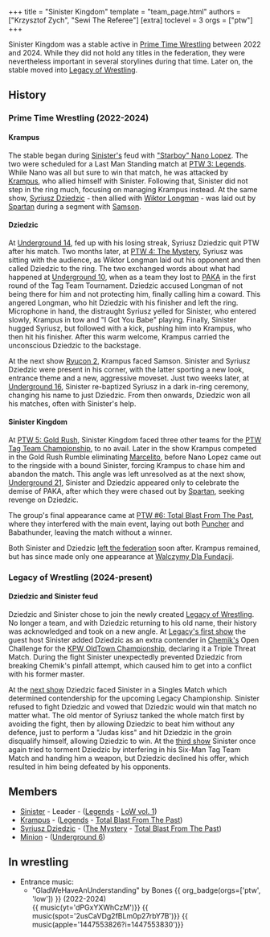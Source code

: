 +++
title = "Sinister Kingdom"
template = "team_page.html"
authors = ["Krzysztof Zych", "Sewi The Referee"]
[extra]
toclevel = 3
orgs = ["ptw"]
+++

Sinister Kingdom was a stable active in [Prime Time Wrestling](@/o/ptw.md) between 2022 and 2024. While they did not hold any titles in the federation, they were nevertheless important in several storylines during that time. Later on, the stable moved into [Legacy of Wrestling](@/o/low.md).

## History

### Prime Time Wrestling (2022-2024)

#### Krampus

The stable began during [Sinister's](@/w/sinister.md) feud with ["Starboy" Nano Lopez](@/w/nano-lopez.md). The two were scheduled for a Last Man Standing match at [PTW 3: Legends](@/e/ptw/2022-11-26-ptw-3-legends.md). While Nano was all but sure to win that match, he was attacked by [Krampus](@/w/krampus.md), who allied himself with Sinister. Following that, Sinister did not step in the ring much, focusing on managing Krampus instead. At the same show, [Syriusz Dziedzic](@/w/dziedzic.md) - then allied with [Wiktor Longman](@/w/wiktor-longman.md) - was laid out by [Spartan](@/w/spartan.md) during a segment with [Samson](@/w/samson.md).

#### Dziedzic

At [Underground 14](@/e/ptw/2023-04-23-ptw-underground-14.md), fed up with his losing streak, Syriusz Dziedzic quit PTW after his match. Two months later, at [PTW 4: The Mystery](@/e/ptw/2023-06-25-ptw-4-mystery.md), Syriusz was sitting with the audience, as Wiktor Longman laid out his opponent and then called Dziedzic to the ring. The two exchanged words about what had happened at [Underground 10](@/e/ptw/2023-01-28-ptw-underground-10.md), when as a team they lost to [PAKA](@/tt/paka.md) in the first round of the Tag Team Tournament. Dziedzic accused Longman of not being there for him and not protecting him, finally calling him a coward. This angered Longman, who hit Dziedzic with his finisher and left the ring. Microphone in hand, the distraught Syriusz yelled for Sinister, who entered slowly, Krampus in tow and "I Got You Babe" playing. Finally, Sinister hugged Syriusz, but followed with a kick, pushing him into Krampus, who then hit his finisher. After this warm welcome, Krampus carried the unconscious Dziedzic to the backstage.

At the next show [Ryucon 2](@/e/ptw/2023-07-16-ptw-x-ryucon.md), Krampus faced Samson. Sinister and Syriusz Dziedzic were present in his corner, with the latter sporting a new look, entrance theme and a new, aggressive moveset. Just two weeks later, at [Underground 16](@/e/ptw/2023-07-30-ptw-underground-16.md), Sinister re-baptized Syriusz in a dark in-ring ceremony, changing his name to just Dziedzic. From then onwards, Dziedzic won all his matches, often with Sinister's help.

#### Sinister Kingdom

At [PTW 5: Gold Rush](@/e/ptw/2024-02-03-ptw-5-gold-rush.md), Sinister Kingdom faced three other teams for the [PTW Tag Team Championship](@/c/ptw-tag-team-championship.md), to no avail. Later in the show Krampus competed in the Gold Rush Rumble eliminating [Marcelito](@/w/marcelito.md), before Nano Lopez came out to the ringside with a bound Sinister, forcing Krampus to chase him and abandon the match.
This angle was left unresolved as at the next show, [Underground 21](@/e/ptw/2024-04-13-ptw-underground-21.md), Sinister and Dziedzic appeared only to celebrate the demise of PAKA, after which they were chased out by [Spartan](@/w/spartan.md), seeking revenge on Dziedzic.

The group's final appearance came at [PTW #6: Total Blast From The Past](@/e/ptw/2024-05-11-ptw-6.md), where they interfered with the main event, laying out both [Puncher](@/w/puncher.md) and Babathunder, leaving the match without a winner.

Both Sinister and Dziedzic [left the federation](@/a/ptw-exits.md) soon after. Krampus remained, but has since made only one appearance at [Walczymy Dla Fundacji](@/e/ptw/2024-09-29-ptw-walczymy-dla-fundacji.md).

### Legacy of Wrestling (2024-present)

#### Dziedzic and Sinister feud

Dziedzic and Sinister chose to join the newly created [Legacy of Wrestling](@/o/low.md). No longer a team, and with Dziedzic returning to his old name, their history was acknowledged and took on a new angle. At [Legacy's first show](@/e/low/2024-12-01-low-1.md) the guest host Sinister added Dziedzic as an extra contender in [Chemik's](@/w/chemik.md) Open Challenge for the [KPW OldTown Championship](@/c/kpw-old-town-championship.md), declaring it a Triple Threat Match. During the fight Sinister unexpectedly prevented Dziedzic from breaking Chemik's pinfall attempt, which caused him to get into a conflict with his former master. 

At the [next show](@/e/low/2025-04-06-low-2.md) Dziedzic faced Sinister in a Singles Match which determined contendership for the upcoming Legacy Championship. Sinister refused to fight Dziedzic and vowed that Dziedzic would win that match no matter what. The old mentor of Syriusz tanked the whole match first by avoiding the fight, then by allowing Dziedzic to beat him without any defence, just to perform a "Judas kiss" and hit Dziedzic in the groin disqualify himself, allowing Dziedzic to win. At the [third show](@/e/low/2025-07-11-low-3.md) Sinister once again tried to torment Dziedzic by interfering in his Six-Man Tag Team Match and handing him a weapon, but Dziedzic declined his offer, which resulted in him being defeated by his opponents.

## Members

- [Sinister](@/w/sinister.md) - Leader - ([Legends](@/e/ptw/2022-11-26-ptw-3-legends.md) - [LoW vol. 1](@/e/low/2024-12-01-low-1.md))
- [Krampus](@/w/krampus.md) - ([Legends](@/e/ptw/2022-11-26-ptw-3-legends.md) - [Total Blast From The Past](@/e/ptw/2024-05-11-ptw-6.md))
- [Syriusz Dziedzic](@/w/dziedzic.md) - ([The Mystery](@/e/ptw/2023-06-25-ptw-4-mystery.md) - [Total Blast From The Past](@/e/ptw/2024-05-11-ptw-6.md))
- [Minion](@/w/sedzia-klaudiusz.md) - ([Underground 6](@/e/ptw/2022-06-26-ptw-underground-6.md))

## In wrestling

* Entrance music:
  - "GladWeHaveAnUnderstanding" by Bones
    {{ org_badge(orgs=['ptw', 'low']) }} (2022-2024)  <br>
    {{ music(yt='dPGxYXWhCzM')}}
    {{ music(spot='2usCaVDg2fBLm0p27rbY7B')}}
    {{ music(apple='1447553826?i=1447553830')}}
